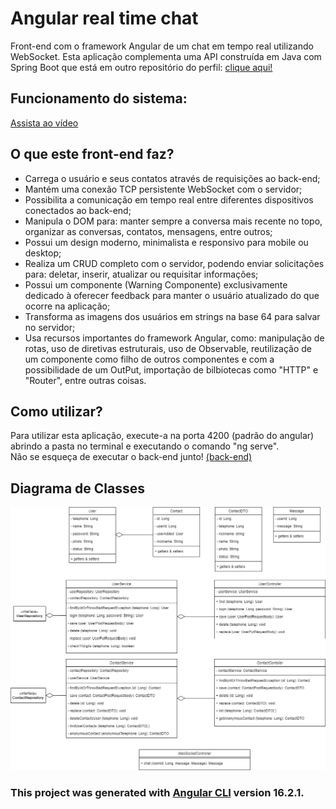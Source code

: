 # Angular real time chat
Front-end com o framework Angular de um chat em tempo real utilizando WebSocket. Esta aplicação complementa uma API construída em Java com Spring Boot que está em outro repositório do perfil: [clique aqui!](https://github.com/YuriKevin/Spring_Chat_WebSocket)  

## Funcionamento do sistema: 
[Assista ao vídeo](https://youtu.be/-J83J0FT1GU)

## O que este front-end faz?
- Carrega o usuário e seus contatos através de requisições ao back-end;
- Mantém uma conexão TCP persistente WebSocket com o servidor;
- Possibilita a comunicação em tempo real entre diferentes dispositivos conectados ao back-end;
- Manipula o DOM para: manter sempre a conversa mais recente no topo, organizar as conversas, contatos, mensagens, entre outros;
- Possui um design moderno, minimalista e responsivo para mobile ou desktop;
- Realiza um CRUD completo com o servidor, podendo enviar solicitações para: deletar, inserir, atualizar ou requisitar informações;
- Possui um componente (Warning Componente) exclusivamente dedicado à oferecer feedback para manter o usuário atualizado do que ocorre na aplicação;
- Transforma as imagens dos usuários em strings na base 64 para salvar no servidor;
- Usa recursos importantes do framework Angular, como: manipulação de rotas, uso de diretivas estruturais, uso de Observable, reutilização de um componente como filho de outros componentes e com a possibilidade de um OutPut, importação de bilbiotecas como "HTTP" e "Router", entre outras coisas.

## Como utilizar?
Para utilizar esta aplicação, execute-a na porta 4200 (padrão do angular) abrindo a pasta no terminal e executando o comando "ng serve".  
Não se esqueça de executar o back-end junto! [(back-end)](https://github.com/YuriKevin/Spring_Chat_real_time_WebSocket)

## Diagrama de Classes
![Diagrama de classes](chat_diagram.jpg)

### This project was generated with [Angular CLI](https://github.com/angular/angular-cli) version 16.2.1.
